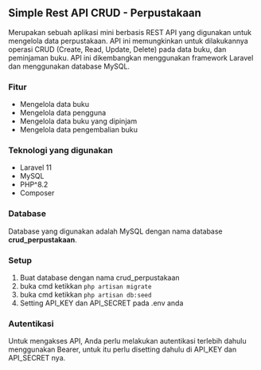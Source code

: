 ## Simple Rest API CRUD - Perpustakaan
Merupakan sebuah aplikasi mini berbasis REST API yang digunakan untuk mengelola data perpustakaan. API ini memungkinkan untuk dilakukannya operasi CRUD (Create, Read, Update, Delete) pada data buku, dan peminjaman buku. API ini dikembangkan menggunakan framework Laravel dan menggunakan database MySQL.

### Fitur
- Mengelola data buku
- Mengelola data pengguna
- Mengelola data buku yang dipinjam
- Mengelola data pengembalian buku

### Teknologi yang digunakan
- Laravel 11
- MySQL
- PHP^8.2
- Composer

### Database
Database yang digunakan adalah MySQL dengan nama database **crud_perpustakaan**.

### Setup
1. Buat database dengan nama crud_perpustakaan
2. buka cmd ketikkan `php artisan migrate`
3. buka cmd ketikkan `php artisan db:seed`
4. Setting API_KEY dan API_SECRET pada .env anda

### Autentikasi
Untuk mengakses API, Anda perlu melakukan autentikasi terlebih dahulu menggunakan Bearer, untuk itu perlu disetting dahulu di API_KEY dan API_SECRET nya.
